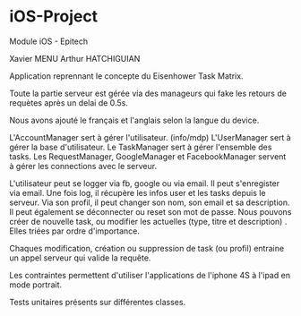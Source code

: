 # iOS-Project
Module iOS - Epitech

Xavier MENU
Arthur HATCHIGUIAN

Application reprennant le concepte du Eisenhower Task Matrix.

Toute la partie serveur est gérée via des manageurs qui fake les retours de requètes après un delai de 0.5s. 

Nous avons ajouté le français et l'anglais selon la langue du device. 

L'AccountManager sert à gérer l'utilisateur. (info/mdp)
L'UserManager sert à gérer la base d'utilisateur.
Le TaskManager sert à gérer l'ensemble des tasks.
Les RequestManager, GoogleManager et FacebookManager servent à gérer les connections avec le serveur.


L'utilisateur peut se logger via fb, google ou via email. Il peut s'enregister via email.
Une fois log, il récupère les infos user et les tasks depuis le serveur. 
Via son profil, il peut changer son nom, son email et sa description. Il peut également se déconnecter ou reset son mot de passe.
Nous pouvons créer de nouvelle task, ou modifier les actuelles (type, titre et description) . Elles triées par ordre d'importance. 

Chaques modification, création ou suppression de task (ou profil) entraine un appel serveur qui valide la requête.

Les contraintes permettent d'utiliser l'applications de l'iphone 4S à l'ipad en mode portrait.

Tests unitaires présents sur différentes classes. 
